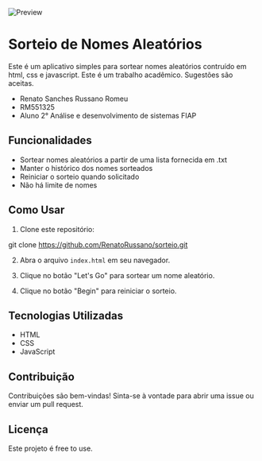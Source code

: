 ![Preview](imagem/logo.png)

# Sorteio de Nomes Aleatórios

Este é um aplicativo simples para sortear nomes aleatórios contruído em html, css e javascript.
Este é um trabalho acadêmico. Sugestões são aceitas.

- Renato Sanches Russano Romeu
- RM551325
- Aluno 2° Análise e desenvolvimento de sistemas FIAP

## Funcionalidades

- Sortear nomes aleatórios a partir de uma lista fornecida em .txt
- Manter o histórico dos nomes sorteados
- Reiniciar o sorteio quando solicitado
- Não há limite de nomes

## Como Usar

1. Clone este repositório:

git clone https://github.com/RenatoRussano/sorteio.git

2. Abra o arquivo `index.html` em seu navegador.

3. Clique no botão "Let's Go" para sortear um nome aleatório.

4. Clique no botão "Begin" para reiniciar o sorteio.

## Tecnologias Utilizadas

- HTML
- CSS
- JavaScript

## Contribuição

Contribuições são bem-vindas! Sinta-se à vontade para abrir uma issue ou enviar um pull request.

## Licença

Este projeto é free to use.
